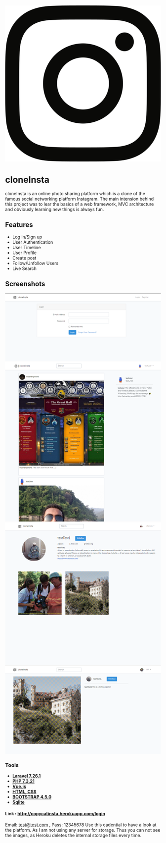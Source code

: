 
<p align = "center">
    <img src = "/public/svg/topInsta.logo.svg">
</p>

# cloneInsta

cloneInsta is an online photo sharing platform which is a clone of the famous social networking platform Instagram. The main intension behind this project was to lear the basics of a web framework, MVC architecture and obviously learning new things is always fun. 

## Features

- Log in/Sign up
- User Authentication
- User Timeline
- User Profile
- Create post
- Follow/Unfollow Users 
- Live Search

## Screenshots
<p align = "center">
    <img src = "login.PNG">
    <img src = "timeline.PNG">
    <img src = "others_profile.PNG">
    <img src = "post.PNG">
</p>

### Tools

- **[Laravel 7.26.1](https://laravel.com/)**
- **[PHP 7.3.21 ](https://www.php.net/)**
- **[Vue.js ](https://vuejs.org/)**
- **[HTML, CSS ](https://html.com/)**
- **[BOOTSTRAP 4.5.0 ](https://getbootstrap.com/)**
- **[Sqlite ](https://www.sqlite.org/index.html)**

#### Link : http://copycatinsta.herokuapp.com/login
Email: test@test.com , Pass: 12345678
Use this cadential to have a look at the platform. As I am not using any server for storage. Thus you can not see the images, as Heroku deletes the internal storage files every time.
